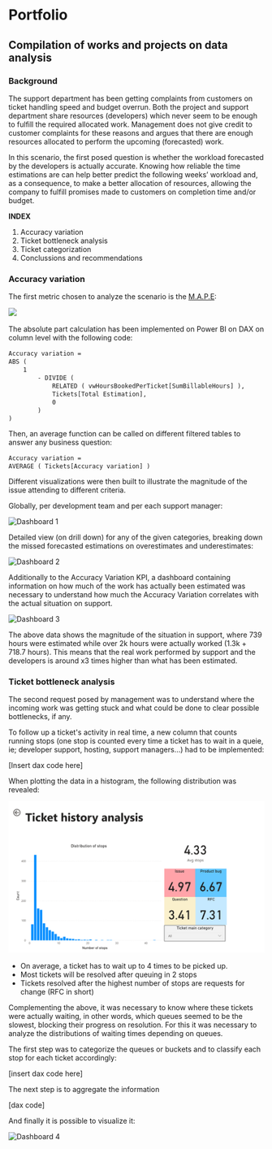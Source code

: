 # Portfolio
## Compilation of works and projects on data analysis

### Background

The support department has been getting complaints from customers on ticket handling speed and budget overrun. Both the project and support department share resources (developers) which never seem to be enough to fulfill the required allocated work. Management does not give credit to customer complaints for these reasons and argues that there are enough resources allocated to perform the upcoming (forecasted) work.

In this scenario, the first posed question is whether the workload forecasted by the developers is actually accurate. Knowing how reliable the time estimations are can help better predict the following weeks’ workload and, as a consequence, to make a better allocation of resources, allowing the company to fulfill promises made to customers on completion time and/or budget.

**INDEX**
1. Accuracy variation
2. Ticket bottleneck analysis
3. Ticket categorization
4. Conclussions and recommendations

### Accuracy variation

The first metric chosen to analyze the scenario is the [M.A.P.E](https://en.wikipedia.org/wiki/Mean_absolute_percentage_error): 

![](https://latex.codecogs.com/png.image?\dpi{110}&space;\bg_white&space;M.A.P.E&space;=&space;\frac{1}{n}\sum_{t&space;=&space;1}^{n}\left|1-\frac{Ft}{At}&space;\right|)
 
The absolute part calculation has been implemented on Power BI on DAX on column level with the following code:

```DAX
Accuracy variation =
ABS (
    1
        - DIVIDE (
            RELATED ( vwHoursBookedPerTicket[SumBillableHours] ),
            Tickets[Total Estimation],
            0
        )
)
```

Then, an average function can be called on different filtered tables to answer any business question:

```DAX
Accuracy variation =
AVERAGE ( Tickets[Accuracy variation] )
```

Different visualizations were then built to illustrate the magnitude of the issue attending to different criteria.

Globally, per development team and per each support manager:

![Dashboard 1](https://github.com/Leonardojul/portfolio/blob/main/Accuracy-variation-1.png)

Detailed view (on drill down) for any of the given categories, breaking down the missed forecasted estimations on overestimates and underestimates:

![Dashboard 2](https://github.com/Leonardojul/portfolio/blob/main/Accuracy-variation-2.png)

Additionally to the Accuracy Variation KPI, a dashboard containing information on how much of the work has actually been estimated was necessary to understand how much the Accuracy Variation correlates with the actual situation on support.

![Dashboard 3](https://github.com/Leonardojul/portfolio/blob/main/Work-completion.png)

The above data shows the magnitude of the situation in support, where 739 hours were estimated while over 2k hours were actually worked (1.3k + 718.7 hours). This means that the real work performed by support and the developers is around x3 times higher than what has been estimated.


### Ticket bottleneck analysis

The second request posed by management was to understand where the incoming work was getting stuck and what could be done to clear possible bottlenecks, if any.

To follow up a ticket's activity in real time, a new column that counts running stops (one stop is counted every time a ticket has to wait in a queie, ie; developer support, hosting, support managers...) had to be implemented:

[Insert dax code here]

When plotting the data in a histogram, the following distribution was revealed:

![Dashboard 4](https://github.com/Leonardojul/portfolio/blob/main/Ticket-history-analysis-1.png)

- On average, a ticket has to wait up to 4 times to be picked up. 
- Most tickets will be resolved after queuing in 2 stops
- Tickets resolved after the highest number of stops are requests for change (RFC in short)

Complementing the above, it was necessary to know where these tickets were actually waiting, in other words, which queues seemed to be the slowest, blocking their progress on resolution. For this it was necessary to analyze the distributions of waiting times depending on queues.

The first step was to categorize the queues or buckets and to classify each stop for each ticket accordingly:

[insert dax code here]

The next step is to aggregate the information

[dax code]

And finally it is possible to visualize it:

![Dashboard 4](https://github.com/Leonardojul/portfolio/blob/main/Ticket-history-analysis-2.png)

